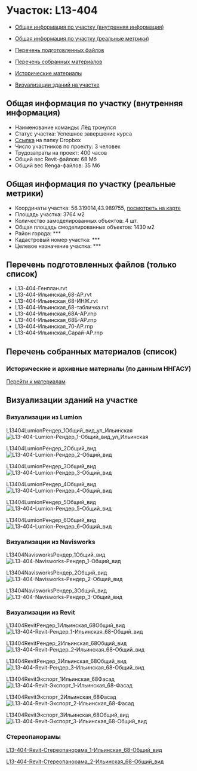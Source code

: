 # Участок: L13-404

* [Общая информация по участку (внутренняя информация)](#Chapter1)

* [Общая информация по участку (реальные метрики)](#Chapter2)

* [Перечень подготовленных файлов](#Chapter3)

* [Перечень собранных материалов](#Chapter4)

* [Исторические материалы](#Chapter5)

* [Визуализации зданий на участке](#Chapter6)

## <a id="Chapter1"></a> Общая информация по участку (внутренняя информация)
+ Наименование команды: Лёд тронулся
+ Статус участка: Успешное завершение курса
+ [Ссылка](https://www.dropbox.com/sh/wvvgv1nw1iqred9/AADxCKYC26QQAFCIcfHp-rt6a/L13_404?dl=0) на папку Dropbox
+ Число участников по проекту: 3 человек
+ Трудозатраты на проект: 400 часов
+ Общий вес Revit-файлов: 68 Мб
+ Общий вес Renga-файлов: 35 Мб
## <a id="Chapter2"></a> Общая информация по участку (реальные метрики)
+ Координаты участка: 56.319014,43.989755, [посмотреть на карте](https://yandex.ru/maps/47/nizhny-novgorod/?ll=43.989755%2C56.319014&z=19)
+ Площадь участка: 3764 м2
+ Количество замоделированных объектов: 4 шт.
+ Общая площадь смоделированных объектов: 1430 м2
+ Район города: *** 
+ Кадастровый номер участка: *** 
+ Целевое назначение участка: *** 
## <a id="Chapter3"></a> Перечень подготовленных файлов (только список)
+ L13-404-Генплан.rvt
+ L13-404-Ильинская_68-АР.rvt
+ L13-404-Ильинская_68-ИНЖ.rvt
+ L13-404-Ильинская_68-табличка.rvt
+ L13-404-Ильинская_68А-АР.rnp
+ L13-404-Ильинская_68Б-АР.rnp
+ L13-404-Ильинская_70-АР.rnp
+ L13-404-Ильинская_Сарай-АР.rnp
## <a id="Chapter4"></a> Перечень собранных материалов (список)
### <a id="Chapter5"></a> Исторические и архивные материалы (по данным ННГАСУ)
[Перейти к материалам](/BuidingsInfo/a3c8f103-5349-405c-b6f0-5baaa9e0b3f9/About.md)
## <a id="Chapter6"></a> Визуализации зданий на участке
### Визуализации из Lumion
L13404LumionРендер_1Общий_вид_ул_Ильинская
![L13-404-Lumion-Рендер_1-Общий_вид_ул_Ильинская](/Images/L13_404/L13-404-Lumion-Рендер_1-Общий_вид_ул_Ильинская_Compressed.jpg)

L13404LumionРендер_2Общий_вид
![L13-404-Lumion-Рендер_2-Общий_вид](/Images/L13_404/L13-404-Lumion-Рендер_2-Общий_вид_Compressed.jpg)

L13404LumionРендер_3Общий_вид
![L13-404-Lumion-Рендер_3-Общий_вид](/Images/L13_404/L13-404-Lumion-Рендер_3-Общий_вид_Compressed.jpg)

L13404LumionРендер_4Общий_вид
![L13-404-Lumion-Рендер_4-Общий_вид](/Images/L13_404/L13-404-Lumion-Рендер_4-Общий_вид_Compressed.jpg)

L13404LumionРендер_5Общий_вид
![L13-404-Lumion-Рендер_5-Общий_вид](/Images/L13_404/L13-404-Lumion-Рендер_5-Общий_вид_Compressed.jpg)

L13404LumionРендер_6Общий_вид
![L13-404-Lumion-Рендер_6-Общий_вид](/Images/L13_404/L13-404-Lumion-Рендер_6-Общий_вид_Compressed.jpg)

### Визуализации из Navisworks
L13404NavisworksРендер_1Общий_вид
![L13-404-Navisworks-Рендер_1-Общий_вид](/Images/L13_404/L13-404-Navisworks-Рендер_1-Общий_вид_Compressed.jpg)

L13404NavisworksРендер_2Общий_вид
![L13-404-Navisworks-Рендер_2-Общий_вид](/Images/L13_404/L13-404-Navisworks-Рендер_2-Общий_вид_Compressed.jpg)

L13404NavisworksРендер_3Общий_вид
![L13-404-Navisworks-Рендер_3-Общий_вид](/Images/L13_404/L13-404-Navisworks-Рендер_3-Общий_вид_Compressed.jpg)

### Визуализации из Revit
L13404RevitРендер_1Ильинская_68Общий_вид
![L13-404-Revit-Рендер_1-Ильинская_68-Общий_вид](/Images/L13_404/L13-404-Revit-Рендер_1-Ильинская_68-Общий_вид_Compressed.jpg)

L13404RevitРендер_2Ильинская_68Общий_вид
![L13-404-Revit-Рендер_2-Ильинская_68-Общий_вид](/Images/L13_404/L13-404-Revit-Рендер_2-Ильинская_68-Общий_вид_Compressed.jpg)

L13404RevitРендер_3Ильинская_68Общий_вид
![L13-404-Revit-Рендер_3-Ильинская_68-Общий_вид](/Images/L13_404/L13-404-Revit-Рендер_3-Ильинская_68-Общий_вид_Compressed.jpg)

L13404RevitЭкспорт_1Ильинская_68Фасад
![L13-404-Revit-Экспорт_1-Ильинская_68-Фасад](/Images/L13_404/L13-404-Revit-Экспорт_1-Ильинская_68-Фасад_Compressed.jpg)

L13404RevitЭкспорт_2Ильинская_68Фасад
![L13-404-Revit-Экспорт_2-Ильинская_68-Фасад](/Images/L13_404/L13-404-Revit-Экспорт_2-Ильинская_68-Фасад_Compressed.jpg)

L13404RevitЭкспорт_3Ильинская_68Общий_вид
![L13-404-Revit-Экспорт_3-Ильинская_68-Общий_вид](/Images/L13_404/L13-404-Revit-Экспорт_3-Ильинская_68-Общий_вид_Compressed.jpg)

### Стереопанорамы
[L13-404-Revit-Стереопанорама_1-Ильинская_68-Общий_вид](https://pano.autodesk.com/pano.html?url=jpgs/546640be-fec2-4e5e-861c-cfcaa26ec358&version=2)

[L13-404-Revit-Стереопанорама_2-Ильинская_68-Общий_вид](https://pano.autodesk.com/pano.html?url=jpgs/fa4b975d-b02f-4c91-beb6-e2a51ea5c68e&version=2)

